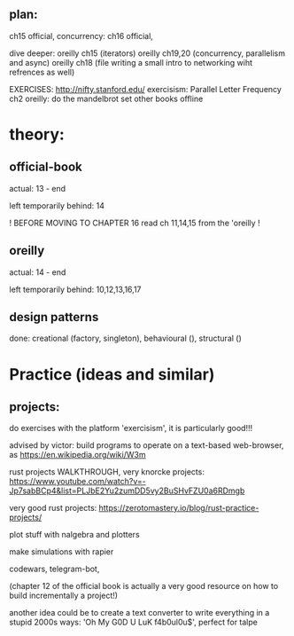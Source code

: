 ## plan: 
ch15 official,
concurrency: ch16 official,

dive deeper:
oreilly ch15 (iterators)
oreilly ch19,20 (concurrency, parallelism and async)
oreilly ch18 (file writing a small intro to networking wiht refrences as well)

EXERCISES:
http://nifty.stanford.edu/
exercisism: Parallel Letter Frequency 
ch2 oreilly: do the mandelbrot set
other books offline



# theory:

## official-book

actual: 13 - end

left temporarily behind: 14

! BEFORE MOVING TO CHAPTER 16 read ch 11,14,15 from the 'oreilly !

## oreilly

actual: 14 - end

left temporarily behind: 10,12,13,16,17

## design patterns

done: creational (factory, singleton), behavioural (), structural ()

# Practice (ideas and similar)

## projects:

do exercises with the platform 'exercisism', it is particularly good!!!

advised by victor: build programs to operate on a text-based web-browser, as
https://en.wikipedia.org/wiki/W3m

rust projects WALKTHROUGH, very knorcke projects:
https://www.youtube.com/watch?v=-Jp7sabBCp4&list=PLJbE2Yu2zumDD5vy2BuSHvFZU0a6RDmgb

very good rust projects: https://zerotomastery.io/blog/rust-practice-projects/

plot stuff with nalgebra and plotters

make simulations with rapier

codewars, telegram-bot, 

(chapter 12 of the official book is actually a very good resource on how to build incrementally a project!)

another idea could be to create a text converter to write everything in a stupid 2000s ways:
'Oh My G0D U LuK f4b0ul0u$', perfect for talpe

